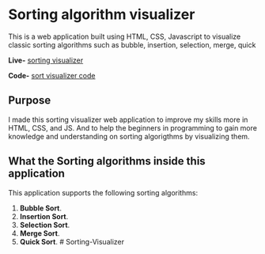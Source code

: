 # Sorting algorithm visualizer

This is a web application built using HTML, CSS, Javascript to visualize classic sorting algorithms such as bubble, insertion, selection, merge, quick 

**Live-** [sorting visualizer](https://dharshakch97.github.io/sort-visualizer/) 

**Code-** [sort visualizer code](https://github.com/dharshakch97/sort-visualizer)

## Purpose

I made this sorting visualizer web application to improve my skills more in
HTML, CSS, and JS. And to help the beginners in programming to gain more knowledge and understanding on sorting algorigthms by visualizing them.

## What the Sorting algorithms inside this application

This application supports the following sorting algorithms:

1. **Bubble Sort**.
2. **Insertion Sort**.
3. **Selection Sort**.
4. **Merge Sort**.
5. **Quick Sort**.
#   S o r t i n g - V i s u a l i z e r  
 